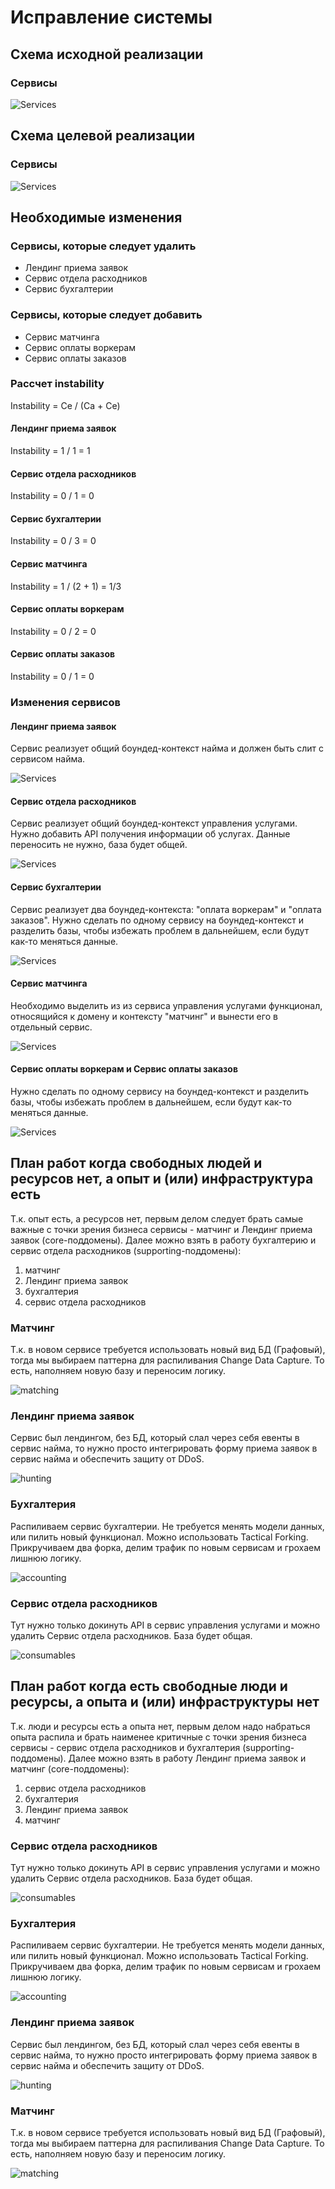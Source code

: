 Исправление системы
======

Схема исходной реализации
------
### Сервисы
![Services](images/hw_4/services_old.png)

Схема целевой реализации
------

### Сервисы
![Services](images/hw_4/services_new.png)

Необходимые изменения
------

### Сервисы, которые следует удалить
 - Лендинг приема заявок
 - Сервис отдела расходников
 - Сервис бухгалтерии


### Сервисы, которые следует добавить
- Сервис матчинга
- Сервис оплаты воркерам
- Сервис оплаты заказов

### Рассчет instability

Instability = Ce / (Ca + Ce)

#### Лендинг приема заявок

Instability = 1 / 1 = 1

#### Сервис отдела расходников

Instability = 0 / 1 = 0

#### Сервис бухгалтерии

Instability = 0 / 3 = 0

#### Сервис матчинга

Instability = 1 / (2 + 1) = 1/3

#### Сервис оплаты воркерам

Instability = 0 / 2 = 0

#### Сервис оплаты заказов

Instability = 0 / 1 = 0

### Изменения сервисов

#### Лендинг приема заявок

Сервис реализует общий боундед-контекст найма и должен быть слит с сервисом найма.

![Services](images/hw_4/changes/landing.png)

#### Сервис отдела расходников

Сервис реализует общий боундед-контекст управления услугами. Нужно добавить API получения информации об услугах. Данные переносить не нужно, база будет общей.

![Services](images/hw_4/changes/consumables.png)

#### Сервис бухгалтерии

Сервис реализует два боундед-контекста: "оплата воркерам" и "оплата заказов". Нужно сделать по одному сервису на боундед-контекст и разделить базы, чтобы избежать проблем в дальнейшем, если будут как-то меняться данные.

![Services](images/hw_4/changes/accounting.png)

#### Сервис матчинга

Необходимо выделить из из сервиса управления услугами функционал, относящийся к домену и контексту "матчинг" и вынести его в отдельный сервис. 

![Services](images/hw_4/changes/matching.png)

#### Сервис оплаты воркерам и Сервис оплаты заказов

 Нужно сделать по одному сервису на боундед-контекст и разделить базы, чтобы избежать проблем в дальнейшем, если будут как-то меняться данные.

![Services](images/hw_4/changes/accounting_contexts.png)

План работ когда свободных людей и ресурсов нет, а опыт и (или) инфраструктура есть
------

Т.к. опыт есть, а ресурсов нет, первым делом следует брать самые важные с точки зрения бизнеса сервисы - матчинг и Лендинг приема заявок (core-поддомены). Далее можно взять в работу бухгалтерию и сервис отдела расходников (supporting-поддомены):

1) матчинг
2) Лендинг приема заявок
3) бухгалтерия
4) сервис отдела расходников

### Матчинг
Т.к. в новом сервисе требуется использовать новый вид БД (Графовый), тогда мы выбираем паттерна для распиливания Change Data Capture. То есть, наполняем новую базу и переносим логику.

![matching](images/hw_4/changes/pro/matching.png)

### Лендинг приема заявок
Сервис был лендингом, без БД, который слал через себя евенты в сервис найма, то нужно просто интегрировать форму приема заявок в сервис найма и обеспечить защиту от DDoS.

![hunting](images/hw_4/changes/pro/hunting.png)


### Бухгалтерия
Распиливаем сервис бухгалтерии. Не требуется менять модели данных, или пилить новый функционал. Можно использовать Tactical Forking. Прикручиваем два форка, делим трафик по новым сервисам и грохаем лишнюю логику.

![accounting](images/hw_4/changes/pro/accounting.png)


### Сервис отдела расходников
Тут нужно только докинуть API в сервис управления услугами и можно удалить Сервис отдела расходников. База будет общая.

![consumables](images/hw_4/changes/pro/consumables.png)


План работ когда есть свободные люди и ресурсы, а опыта и (или) инфраструктуры нет
------

Т.к. люди и ресурсы есть а опыта нет, первым делом надо набраться опыта распила и брать наименее критичные с точки зрения бизнеса сервисы - сервис отдела расходников и бухгалтерия (supporting-поддомены). Далее можно взять в работу Лендинг приема заявок и матчинг (core-поддомены):

1) сервис отдела расходников
2) бухгалтерия
3) Лендинг приема заявок
4) матчинг

### Сервис отдела расходников
Тут нужно только докинуть API в сервис управления услугами и можно удалить Сервис отдела расходников. База будет общая.

![consumables](images/hw_4/changes/green/consumables.png)

### Бухгалтерия
Распиливаем сервис бухгалтерии. Не требуется менять модели данных, или пилить новый функционал. Можно использовать Tactical Forking. Прикручиваем два форка, делим трафик по новым сервисам и грохаем лишнюю логику.

![accounting](images/hw_4/changes/green/accounting.png)

### Лендинг приема заявок
Сервис был лендингом, без БД, который слал через себя евенты в сервис найма, то нужно просто интегрировать форму приема заявок в сервис найма и обеспечить защиту от DDoS.

![hunting](images/hw_4/changes/green/hunting.png)
### Матчинг
Т.к. в новом сервисе требуется использовать новый вид БД (Графовый), тогда мы выбираем паттерна для распиливания Change Data Capture. То есть, наполняем новую базу и переносим логику.

![matching](images/hw_4/changes/green/matching.png)